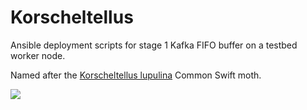 # Korscheltellus
Ansible deployment scripts for stage 1 Kafka FIFO buffer on a testbed worker node.

Named after the [Korscheltellus lupulina](https://www.ukmoths.org.uk/species/korscheltellus-lupulina) Common Swift moth.

<img src="https://ukmoths.org.uk/site/assets/files/5986/commonswiftsf.450x0.jpg?nc=1540715642">
